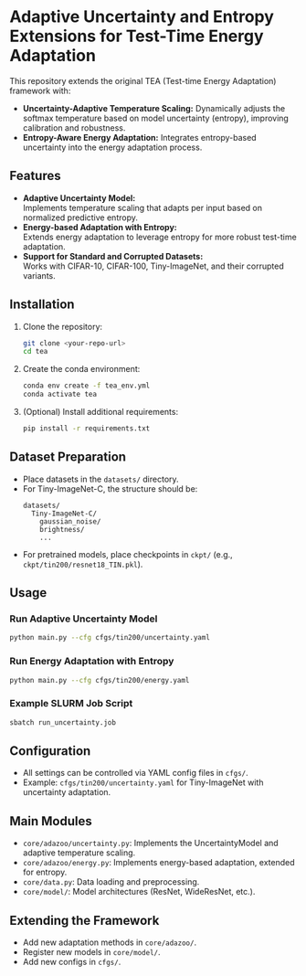# Adaptive Uncertainty and Entropy Extensions for Test-Time Energy Adaptation

This repository extends the original TEA (Test-time Energy Adaptation) framework with:
- **Uncertainty-Adaptive Temperature Scaling:** Dynamically adjusts the softmax temperature based on model uncertainty (entropy), improving calibration and robustness.
- **Entropy-Aware Energy Adaptation:** Integrates entropy-based uncertainty into the energy adaptation process.

## Features

- **Adaptive Uncertainty Model:**  
  Implements temperature scaling that adapts per input based on normalized predictive entropy.
- **Energy-based Adaptation with Entropy:**  
  Extends energy adaptation to leverage entropy for more robust test-time adaptation.
- **Support for Standard and Corrupted Datasets:**  
  Works with CIFAR-10, CIFAR-100, Tiny-ImageNet, and their corrupted variants.

## Installation

1. Clone the repository:
   ```bash
   git clone <your-repo-url>
   cd tea
   ```

2. Create the conda environment:
   ```bash
   conda env create -f tea_env.yml
   conda activate tea
   ```

3. (Optional) Install additional requirements:
   ```bash
   pip install -r requirements.txt
   ```

## Dataset Preparation

- Place datasets in the `datasets/` directory.
- For Tiny-ImageNet-C, the structure should be:
  ```
  datasets/
    Tiny-ImageNet-C/
      gaussian_noise/
      brightness/
      ...
  ```
- For pretrained models, place checkpoints in `ckpt/` (e.g., `ckpt/tin200/resnet18_TIN.pkl`).

## Usage

### Run Adaptive Uncertainty Model

```bash
python main.py --cfg cfgs/tin200/uncertainty.yaml
```

### Run Energy Adaptation with Entropy

```bash
python main.py --cfg cfgs/tin200/energy.yaml
```

### Example SLURM Job Script

```bash
sbatch run_uncertainty.job
```

## Configuration

- All settings can be controlled via YAML config files in `cfgs/`.
- Example: `cfgs/tin200/uncertainty.yaml` for Tiny-ImageNet with uncertainty adaptation.

## Main Modules

- `core/adazoo/uncertainty.py`: Implements the UncertaintyModel and adaptive temperature scaling.
- `core/adazoo/energy.py`: Implements energy-based adaptation, extended for entropy.
- `core/data.py`: Data loading and preprocessing.
- `core/model/`: Model architectures (ResNet, WideResNet, etc.).

## Extending the Framework

- Add new adaptation methods in `core/adazoo/`.
- Register new models in `core/model/`.
- Add new configs in `cfgs/`.
